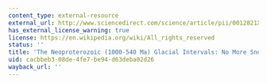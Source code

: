 ```yaml
---
content_type: external-resource
external_url: http://www.sciencedirect.com/science/article/pii/0012821X9500005W
has_external_license_warning: true
license: https://en.wikipedia.org/wiki/All_rights_reserved
status: ''
title: 'The Neoproterozoic (1000-540 Ma) Glacial Intervals: No More Snowball Earth?'
uid: cacbbeb3-08de-4fe7-be94-d63deba02d26
wayback_url: ''
---
```

